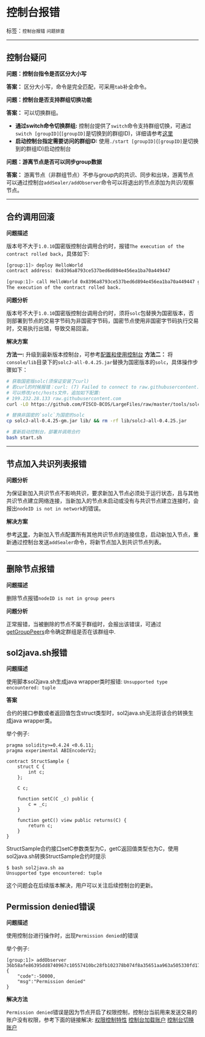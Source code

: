 # 控制台报错

标签：``控制台报错`` ``问题排查``

----

## 控制台疑问

**问题：控制台指令是否区分大小写**

**答案：** 区分大小写，命令是完全匹配，可采用`tab`补全命令。

**问题：控制台是否支持群组切换功能**

**答案：** 可以切换群组。
- **通过switch命令切换群组:** 控制台提供了`switch`命令支持群组切换，可通过`switch [groupID]`(`[groupID]`是切换到的群组ID)，详细请参考[这里](../console/console_of_java_sdk.html#switch)
- **启动控制台指定需要访问的群组ID:** 使用`./start [groupID]`(`[groupID]`是切换到的群组ID)启动控制台

**问题：游离节点是否可以同步group数据**

**答案：**
游离节点（非群组节点）不参与group内的共识、同步和出块，游离节点可以通过控制台`addSealer/addObserver`命令可以将退出的节点添加为共识/观察节点。
<hr>

## 合约调用回滚
**问题描述**

版本号不大于`1.0.10`国密版控制台调用合约时，报错`The execution of the contract rolled back`，具体如下:

```bash
[group:1]> deploy HelloWorld
contract address: 0x8396a8793ce537bed6d894e456ea1ba70a449447

[group:1]> call HelloWorld 0x8396a8793ce537bed6d894e456ea1ba70a449447 get
The execution of the contract rolled back.
```

**问题分析**

版本号不大于`1.0.10`国密版控制台调用合约时，须将`solc`包替换为国密版本，否则部署到节点的交易字节码为非国密字节码，国密节点使用非国密字节码执行交易时，交易执行出错，导致交易回滚。

**解决方案**

**方法一:** 升级到最新版本控制台，可参考[配置和使用控制台](../installation.html#id8)
**方法二：**
将`console/lib`目录下的`solcJ-all-0.4.25.jar`替换为国密版本的`solc`，具体操作步骤如下：

```bash
# 获取国密版solc(须保证安装了curl)
# 若curl的时候报错：curl: (7) Failed to connect to raw.githubusercontent.com port 443: Connection refused
# 可以修改/etc/hosts文件，追加如下配置: 
# 199.232.28.133 raw.githubusercontent.com
curl -LO https://github.com/FISCO-BCOS/LargeFiles/raw/master/tools/solcj/solcJ-all-0.4.25-gm.jar

# 替换非国密的`solc`为国密的solc
cp solcJ-all-0.4.25-gm.jar lib/ && rm -rf lib/solcJ-all-0.4.25.jar

# 重新启动控制台，部署并调用合约
bash start.sh
```

<hr>

## 节点加入共识列表报错

**问题分析**

为保证新加入共识节点不影响共识，要求新加入节点必须处于运行状态，且与其他共识节点建立网络连接，当新加入的节点未启动或没有与共识节点建立连接时，会报出`nodeID is not in network`的错误。

**解决方案**

参考[这里](../manual/configuration.html#p2p)，为新加入节点配置所有其他共识节点的连接信息，启动新加入节点，重新通过控制台发送`addSealer`命令，将新节点加入到共识节点列表。
<hr>

## 删除节点报错

**问题描述**

删除节点报错`nodeID is not in group peers`

**问题分析**

正常报错，当被删除的节点不属于群组时，会报出该错误，可通过[getGroupPeers](../console/console_of_java_sdk.html#getgrouppeers)命令确定群组是否在该群组中.

## sol2java.sh报错

**问题描述**

使用脚本sol2java.sh生成java wrapper类时报错: `Unsupported type encountered: tuple`

**答案**

合约的接口参数或者返回值包含struct类型时，sol2java.sh无法将该合约转换生成java wrapper类。

举个例子:
```shell
pragma solidity>=0.4.24 <0.6.11;
pragma experimental ABIEncoderV2;

contract StructSample {
    struct C {
        int c;
    };
    
    C c;
    
    function setC(C _c) public {
        c = _c;
    }
    
    function getC() view public returns(C) {
        return c;
    }
}
```

StructSample合约接口setC参数类型为C，getC返回值类型也为C，使用sol2java.sh转换StructSample合约时提示
```shell
$ bash sol2java.sh aa
Unsupported type encountered: tuple
```

这个问题会在后续版本解决，用户可以关注后续控制台的更新。

## Permission denied错误

**问题描述**

使用控制台进行操作时，出现`Permission denied`的错误

举个例子:
```shell
[group:1]> addObserver 36b58afe86395dd8740967c10557410bc28fb102378b074f8a35651aa963a505330fd17a878f28ec0bef201236fc13d6c85ae87590b240e586cd7ac3fb27950c
{
    "code":-50000,
    "msg":"Permission denied"
}
```

**解决方法**

`Permission denied`错误是因为节点开启了权限控制，控制台当前用来发送交易的账户没有权限，参考下面的链接解决:
[权限控制特性](https://fisco-bcos-documentation.readthedocs.io/zh_CN/latest/docs/design/security_control/permission_control.html)
[控制台加载账户](https://fisco-bcos-documentation.readthedocs.io/zh_CN/latest/docs/console/console.html#loadaccount)
[控制台切换账户](https://fisco-bcos-documentation.readthedocs.io/zh_CN/latest/docs/console/console.html#switchaccount)

